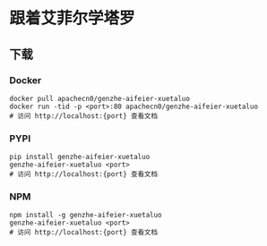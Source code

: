 # 跟着艾菲尔学塔罗

## 下载

### Docker

```
docker pull apachecn0/genzhe-aifeier-xuetaluo
docker run -tid -p <port>:80 apachecn0/genzhe-aifeier-xuetaluo
# 访问 http://localhost:{port} 查看文档
```

### PYPI

```
pip install genzhe-aifeier-xuetaluo
genzhe-aifeier-xuetaluo <port>
# 访问 http://localhost:{port} 查看文档
```

### NPM

```
npm install -g genzhe-aifeier-xuetaluo
genzhe-aifeier-xuetaluo <port>
# 访问 http://localhost:{port} 查看文档
```